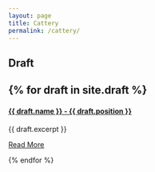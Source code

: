 ```yaml
---
layout: page
title: Cattery
permalink: /cattery/
---
```


  <h2> Draft  <h2> 

{% for draft in site.draft %}
  <h4>
    <a href="{{ draft.url }}">
      {{ draft.name }} - {{ draft.position }}
    </a>
  </h4>
  <div class="entry">
        {{ draft.excerpt }}
  </div>

  <a href="{{ draft.url }}" class="read-more">Read More</a>
 </article>
{% endfor %}

